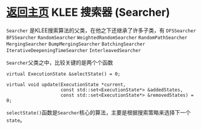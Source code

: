 [返回主页](../README.md)
KLEE 搜索器 (Searcher)
=========================
`Searcher` 是KLEE搜索算法的父类，在他之下还继承了许多子类，有
`DFSSearcher`
`BFSSearcher`
`RandomSearcher`
`WeightedRandomSearcher`
`RandomPathSearcher`
`MergingSearcher`
`BumpMergingSearcher`
`BatchingSearcher`
`IterativeDeepeningTimeSearcher`
`InterleavedSearcher`

`Searcher`父类之中，比较关键的是两个个函数
```
virtual ExecutionState &selectState() = 0;

virtual void update(ExecutionState *current,
                    const std::set<ExecutionState*> &addedStates,
                    const std::set<ExecutionState*> &removedStates) = 0;
```
`selectState()`函数是`Searcher`核心的算法，主要是根据搜索策略来选择下一个`state`。
